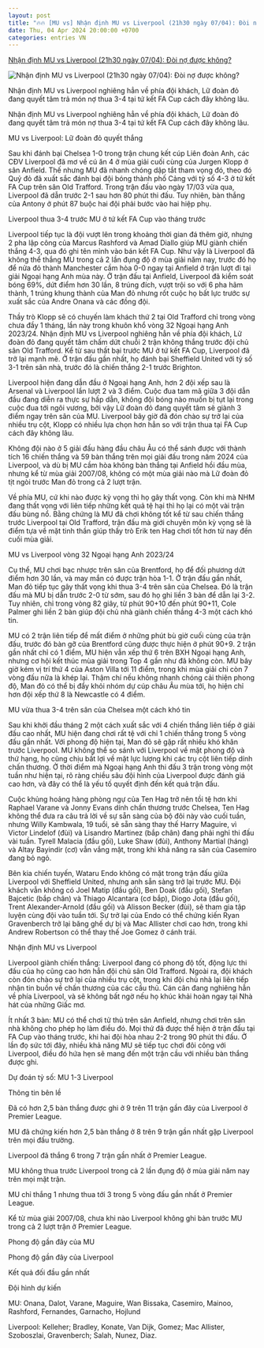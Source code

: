 ```yaml
---
layout: post
title: "🔥🔥 [MU vs] Nhận định MU vs Liverpool (21h30 ngày 07/04): Đòi nợ được không?"
date: Thu, 04 Apr 2024 20:00:00 +0700
categories: entries VN
---
```

[Nhận định MU vs Liverpool (21h30 ngày 07/04): Đòi nợ được không?](https://bongda24h.vn/nhan-dinh-bong-da/du-doan-mu-vs-liverpool-hom-nay-344-384200.html)

![Nhận định MU vs Liverpool (21h30 ngày 07/04): Đòi nợ được không?](https://static.bongda24h.vn/medias/standard/2024/04/05/1-0504152930.jpg)

Nhận định MU vs Liverpool nghiêng hẳn về phía đội khách, Lữ đoàn đỏ đang quyết tâm trả món nợ thua 3-4 tại tứ kết FA Cup cách đây không lâu.

Nhận định MU vs Liverpool nghiêng hẳn về phía đội khách, Lữ đoàn đỏ đang quyết tâm trả món nợ thua 3-4 tại tứ kết FA Cup cách đây không lâu.

MU vs Liverpool: Lữ đoàn đỏ quyết thắng

Sau khi đánh bại Chelsea 1-0 trong trận chung kết cúp Liên đoàn Anh, các CĐV Liverpool đã mơ về cú ăn 4 ở mùa giải cuối cùng của Jurgen Klopp ở sân Anfield. Thế nhưng MU đã nhanh chóng dập tắt tham vọng đó, theo đó Quỷ đỏ đã xuất sắc đánh bại đội bóng thành phố Cảng với tỷ số 4-3 ở tứ kết FA Cup trên sân Old Trafford. Trong trận đấu vào ngày 17/03 vừa qua, Liverpool đã dẫn trước 2-1 sau hơn 80 phút thi đấu. Tuy nhiên, bàn thắng của Antony ở phút 87 buộc hai đội phải bước vào hai hiệp phụ.

Liverpool thua 3-4 trước MU ở tứ kết FA Cup vào tháng trước

Liverpool tiếp tục là đội vượt lên trong khoảng thời gian đá thêm giờ, nhưng 2 pha lập công của Marcus Rashford và Amad Diallo giúp MU giành chiến thắng 4-3, qua đó ghi tên mình vào bán kết FA Cup. Như vậy là Liverpool đã không thể thắng MU trong cả 2 lần đụng độ ở mùa giải năm nay, trước đó họ để nửa đỏ thành Manchester cầm hòa 0-0 ngay tại Anfield ở trận lượt đi tại giải Ngoại hạng Anh mùa này. Ở trận đấu tại Anfield, Liverpool đã kiểm soát bóng 69%, dứt điểm hơn 30 lần, 8 trúng đích, vượt trội so với 6 pha hãm thành, 1 trúng khung thành của Man đỏ nhưng rốt cuộc họ bất lực trước sự xuất sắc của Andre Onana và các đồng đội.

Thầy trò Klopp sẽ có chuyến làm khách thứ 2 tại Old Trafford chỉ trong vòng chưa đầy 1 tháng, lần này trong khuôn khổ vòng 32 Ngoại hạng Anh 2023/24. Nhận định MU vs Liverpool nghiêng hẳn về phía đội khách, Lữ đoàn đỏ đang quyết tâm chấm dứt chuỗi 2 trận không thắng trước đội chủ sân Old Trafford. Kể từ sau thất bại trước MU ở tứ kết FA Cup, Liverpool đã trở lại mạnh mẽ. Ở trận đấu gần nhất, họ đánh bại Sheffield United với tỷ số 3-1 trên sân nhà, trước đó là chiến thắng 2-1 trước Brighton.

Liverpool hiện đang dẫn đầu ở Ngoại hạng Anh, hơn 2 đội xếp sau là Arsenal và Liverpool lần lượt 2 và 3 điểm. Cuộc đua tam mã giữa 3 đội dẫn đầu đang diễn ra thực sự hấp dẫn, không đội bóng nào muốn bị tụt lại trong cuộc đua tới ngôi vương, bởi vậy Lữ đoàn đỏ đang quyết tâm sẽ giành 3 điểm ngay trên sân của MU. Liverpool bây giờ đã đón chào sự trở lại của nhiều trụ cột, Klopp có nhiều lựa chọn hơn hẳn so với trận thua tại FA Cup cách đây không lâu.

Không đội nào ở 5 giải đấu hàng đầu châu Âu có thể sánh được với thành tích 16 chiến thắng và 59 bàn thắng trên mọi giải đấu trong năm 2024 của Liverpool, và dù bị MU cầm hòa không bàn thắng tại Anfield hồi đầu mùa, nhưng kể từ mùa giải 2007/08, không có một mùa giải nào mà Lữ đoàn đỏ tịt ngòi trước Man đỏ trong cả 2 lượt trận.

Về phía MU, cứ khi nào được kỳ vọng thì họ gây thất vọng. Còn khi mà NHM đang thất vọng với liên tiếp những kết quả tệ hại thì họ lại có một vài trận đấu bùng nổ. Bằng chứng là MU đã chơi không tốt kể từ sau chiến thắng trước Liverpool tại Old Trafford, trận đấu mà giới chuyên môn kỳ vọng sẽ là điểm tựa về mặt tinh thần giúp thầy trò Erik ten Hag chơi tốt hơn từ nay đến cuối mùa giải.

MU vs Liverpool vòng 32 Ngoại hạng Anh 2023/24

Cụ thể, MU chơi bạc nhược trên sân của Brentford, họ để đối phương dứt điểm hơn 30 lần, và may mắn có được trận hòa 1-1. Ở trận đấu gần nhất, Man đỏ tiếp tục gây thất vọng khi thua 3-4 trên sân của Chelsea. Đó là trận đấu mà MU bị dẫn trước 2-0 từ sớm, sau đó họ ghi liền 3 bàn để dẫn lại 3-2. Tuy nhiên, chỉ trong vòng 82 giây, từ phút 90+10 đến phút 90+11, Cole Palmer ghi liền 2 bàn giúp đội chủ nhà giành chiến thắng 4-3 một cách khó tin.

MU có 2 trận liên tiếp để mất điểm ở những phút bù giờ cuối cùng của trận đấu, trước đó bàn gỡ của Brentford cũng được thực hiện ở phút 90+9. 2 trận gần nhất chỉ có 1 điểm, MU hiện vẫn xếp thứ 6 trên BXH Ngoại hạng Anh, nhưng cơ hội kết thúc mùa giải trong Top 4 gần như đã không còn. MU bây giờ kém vị trí thứ 4 của Aston Villa tới 11 điểm, trong khi mùa giải chỉ còn 7 vòng đấu nữa là khép lại. Thậm chí nếu không nhanh chóng cải thiện phong độ, Man đỏ có thể bị đẩy khỏi nhóm dự cúp châu Âu mùa tới, họ hiện chỉ hơn đội xếp thứ 8 là Newcastle có 4 điểm.

MU vừa thua 3-4 trên sân của Chelsea một cách khó tin

Sau khi khởi đầu tháng 2 một cách xuất sắc với 4 chiến thắng liên tiếp ở giải đấu cao nhất, MU hiện đang chơi rất tệ với chỉ 1 chiến thắng trong 5 vòng đấu gần nhất. Với phong độ hiện tại, Man đỏ sẽ gặp rất nhiều khó khăn trước Liverpool. MU không thể so sánh với Liverpool về mặt phong độ và thứ hạng, họ cũng chịu bất lợi về mặt lực lượng khi các trụ cột liên tiếp dính chấn thương. Ở thời điểm mà Ngoại hạng Anh thi đấu 3 trận trong vòng một tuần như hiện tại, rõ ràng chiều sâu đội hình của Liverpool được đánh giá cao hơn, và đây có thể là yếu tố quyết định đến kết quả trận đấu.

Cuộc khủng hoảng hàng phòng ngự của Ten Hag trở nên tồi tệ hơn khi Raphael Varane và Jonny Evans dính chấn thương trước Chelsea, Ten Hag không thể đưa ra câu trả lời về sự sẵn sàng của bộ đôi này vào cuối tuần, nhưng Willy Kambwala, 19 tuổi, sẽ sẵn sàng thay thế Harry Maguire, vì Victor Lindelof (đùi) và Lisandro Martinez (bắp chân) đang phải nghỉ thi đấu vài tuần. Tyrell Malacia (đầu gối), Luke Shaw (đùi), Anthony Martial (háng) và Altay Bayindir (cơ) vẫn vắng mặt, trong khi khả năng ra sân của Casemiro đang bỏ ngỏ.

Bên kia chiến tuyến, Wataru Endo không có mặt trong trận đấu giữa Liverpool với Sheffield United, nhưng anh sẵn sàng trở lại trước MU. Đội khách vẫn không có Joel Matip (đầu gối), Ben Doak (đầu gối), Stefan Bajcetic (bắp chân) và Thiago Alcantara (cơ bắp), Diogo Jota (đầu gối), Trent Alexander-Arnold (đầu gối) và Alisson Becker (đùi), sẽ tham gia tập luyện cùng đội vào tuần tới. Sự trở lại của Endo có thể chứng kiến Ryan Gravenberch trở lại băng ghế dự bị và Mac Allister chơi cao hơn, trong khi Andrew Robertson có thể thay thế Joe Gomez ở cánh trái.

Nhận định MU vs Liverpool

Liverpool giành chiến thắng: Liverpool đang có phong độ tốt, động lực thi đấu của họ cũng cao hơn hẳn đội chủ sân Old Trafford. Ngoài ra, đội khách còn đón chào sự trở lại của nhiều trụ cột, trong khi đội chủ nhà lại liên tiếp nhận tin buồn về chấn thương của các cầu thủ. Cán cân đang nghiêng hẳn về phía Liverpool, và sẽ không bất ngờ nếu họ khúc khải hoàn ngay tại Nhà hát của những Giấc mơ.

Ít nhất 3 bàn: MU có thể chơi tử thủ trên sân Anfield, nhưng chơi trên sân nhà không cho phép họ làm điều đó. Mọi thứ đã được thể hiện ở trận đấu tại FA Cup vào tháng trước, khi hai đội hòa nhau 2-2 trong 90 phút thi đấu. Ở lần đọ sức tới đây, nhiều khả năng MU sẽ tiếp tục chơi đôi công với Liverpool, điều đó hứa hẹn sẽ mang đến một trận cầu với nhiều bàn thắng được ghi.

Dự đoán tỷ số: MU 1-3 Liverpool

Thông tin bên lề

Đã có hơn 2,5 bàn thắng được ghi ở 9 trên 11 trận gần đây của Liverpool ở Premier League.

MU đã chứng kiến hơn 2,5 bàn thắng ở 8 trên 9 trận gần nhất gặp Liverpool trên mọi đấu trường.

Liverpool đã thắng 6 trong 7 trận gần nhất ở Premier League.

MU không thua trước Liverpool trong cả 2 lần đụng độ ở mùa giải năm nay trên mọi mặt trận.

MU chỉ thắng 1 nhưng thua tới 3 trong 5 vòng đấu gần nhất ở Premier League.

Kể từ mùa giải 2007/08, chưa khi nào Liverpool không ghi bàn trước MU trong cả 2 lượt trận ở Premier League.

Phong độ gần đây của MU

Phong độ gần đây của Liverpool

Kết quả đối đầu gần nhất

Đội hình dự kiến

MU: Onana, Dalot, Varane, Maguire, Wan Bissaka, Casemiro, Mainoo, Rashford, Fernandes, Garnacho, Hojlund

Liverpool: Kelleher; Bradley, Konate, Van Dijk, Gomez; Mac Allister, Szoboszlai, Gravenberch; Salah, Nunez, Diaz.

